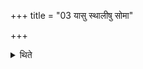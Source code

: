 +++
title = "03 यासु स्थालीषु सोमा"

+++

<details><summary>थिते</summary>

यासु स्थालीषु सोमा भवन्ति तासूत्तराणि चत्वारि हवींषि श्रपयति ३
</details>
